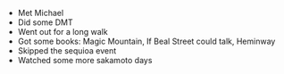 - Met Michael
- Did some DMT
- Went out for a long walk
- Got some books: Magic Mountain, If Beal Street could talk, Heminway
- Skipped the sequioa event
- Watched some more sakamoto days